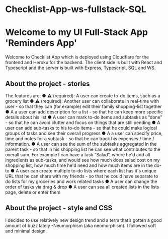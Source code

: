 # Checklist-App-ws-fullstack-SQL

# Welcome to my UI Full-Stack App 'Reminders App' 

Welcome to Checklist App which is deployed using Cloudflare for the frontend and Heroku for the backend. The client side is built with React and Typescript and the server is built with Express, Typescript, SQL and WS.

## About the project - stories

The features are:
● ⚠ (required): A user can create to-do items, such as a grocery list
● ⚠ (required): Another user can collaborate in real-time with user - so that they can (for example) edit their family shopping-list together
● A a user can add description for a list - so that he can keep more specific details about his list
● A user can mark to-do items and subtasks as “done” - so that he can avoid clutter and focus on things that are still pending
● A user can add sub-tasks to his to-do items - so that he could make logical groups of tasks and see their overall progress
● A a user can specify price, time and notes for a subtask - so that he can track his
expenses / time / information.
● A user can see the sum of the subtasks aggregated in the parent task - so that in his shopping list he can see what contributes to the overall sum. For example I can have a task “Salad”, where he'd add all ingredients as sub-tasks, and would see how much does salad cost on my shopping list, how much time he'd need and how much items are in the do-to
● A user can create multiple to-do lists where each list has it's unique URL that he can share with my friends - so that he could have separate to do lists for my groceries and work related tasks
● A user can change the order of tasks via drag & drop
● A user can sea all created lists in the lists page, delete or enter them

## About the project - style and CSS

I decided to use relatively new design trend and a term that’s gotten a good amount of buzz lately -Neumorphism (aka neomorphism). I followed soft and minimal design.

